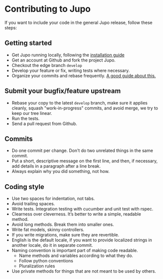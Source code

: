 # Contributing to Jupo
If you want to include your code in the general Jupo release, follow these steps:

## Getting started
- Get Jupo running locally, following the [installation guide](Installing-locally)
- Get an account at Github and fork the project Jupo.
- Checkout the edge branch `develop`
- Develop your feature or fix, writing tests where necessary.
- Organize your commits and rebase frequently. [A good guide about this.](http://reinh.com/blog/2009/03/02/a-git-workflow-for-agile-teams.html)

## Submit your bugfix/feature upstream
- Rebase your copy to the latest `develop` branch, make sure it applies cleanly, squash "work-in-progress" commits, and avoid merge, we try to keep our tree linear.
- Run the tests.
- Send a pull request from Github.

## Commits
* Do one commit per change. Don't do two unrelated things in the same commit.
* Put a short, descriptive message on the first line, and then, if necessary, add details in a paragraph after a line break.
* Always explain why you did something, not how.

## Coding style
* Use two spaces for indentation, not tabs.
* Avoid trailing spaces.
* Write tests. Integration testing with cucumber and unit test with rspec.
* Clearness over cleverness. It’s better to write a simple, readable method.
* Avoid long methods. Break them into smaller ones.
* Write fat models, skinny controllers.
* If you write migrations, make sure they are revertible.
* English is the default locale, if you want to provide localized strings in another locale, do it in separate commit.
* Naming convention is important part of making code readable. 
  * Name methods and variables according to what they do. 
  * Follow python conventions
  * Pluralization rules
* Use private methods for things that are not meant to be used by others.

